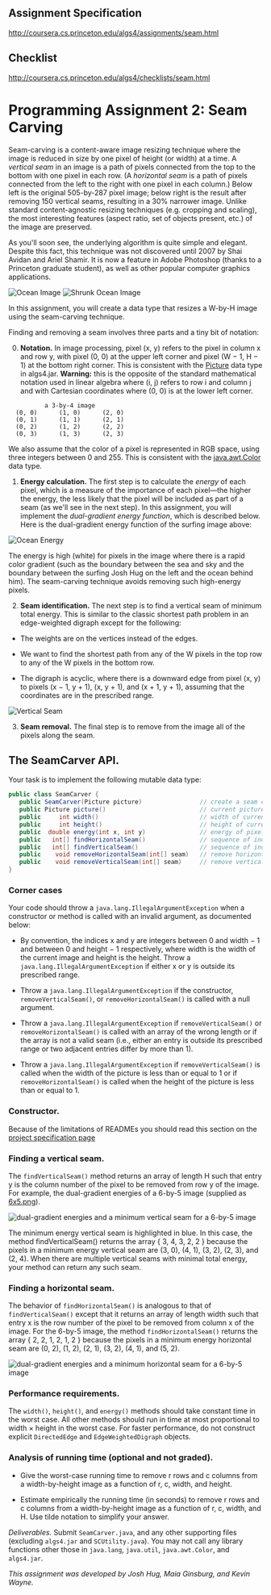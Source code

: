 ## Assignment Specification
http://coursera.cs.princeton.edu/algs4/assignments/seam.html

## Checklist 
http://coursera.cs.princeton.edu/algs4/checklists/seam.html

# Programming Assignment 2: Seam Carving

Seam-carving is a content-aware image resizing technique where the image is reduced in size by one pixel of height (or width) at a time. A *vertical seam* in an image is a path of pixels connected from the top to the bottom with one pixel in each row. (A *horizontal seam* is a path of pixels connected from the left to the right with one pixel in each column.) Below left is the original 505-by-287 pixel image; below right is the result after removing 150 vertical seams, resulting in a 30% narrower image. Unlike standard content-agnostic resizing techniques (e.g. cropping and scaling), the most interesting features (aspect ratio, set of objects present, etc.) of the image are preserved.

As you'll soon see, the underlying algorithm is quite simple and elegant. Despite this fact, this technique was not discovered until 2007 by Shai Avidan and Ariel Shamir. It is now a feature in Adobe Photoshop (thanks to a Princeton graduate student), as well as other popular computer graphics applications.

![Ocean Image](./images/HJoceanSmall.png) ![Shrunk Ocean Image](./images/HJoceanSmallShrunk.png)

In this assignment, you will create a data type that resizes a W-by-H image using the seam-carving technique.

Finding and removing a seam involves three parts and a tiny bit of notation:

0. **Notation.** In image processing, pixel (x, y) refers to the pixel in column x and row y, with pixel (0, 0) at the upper left corner and pixel (W − 1, H − 1) at the bottom right corner. This is consistent with the [Picture](https://algs4.cs.princeton.edu/code/javadoc/edu/princeton/cs/algs4/Picture.html) data type in algs4.jar. **Warning:** this is the opposite of the standard mathematical notation used in linear algebra where (i, j) refers to row i and column j and with Cartesian coordinates where (0, 0) is at the lower left corner.
```
          a 3-by-4 image
  (0, 0)  	  (1, 0)  	  (2, 0)  
  (0, 1)  	  (1, 1)  	  (2, 1)  
  (0, 2)  	  (1, 2)  	  (2, 2)  
  (0, 3)  	  (1, 3)  	  (2, 3)  
```
We also assume that the color of a pixel is represented in RGB space, using three integers between 0 and 255. This is consistent with the [java.awt.Color](http://docs.oracle.com/javase/7/docs/api/java/awt/Color.html) data type.

1. **Energy calculation.** The first step is to calculate the *energy* of each pixel, which is a measure of the importance of each pixel—the higher the energy, the less likely that the pixel will be included as part of a seam (as we'll see in the next step). In this assignment, you will implement the *dual-gradient energy function*, which is described below. Here is the dual-gradient energy function of the surfing image above:

![Ocean Energy](./images/HJoceanSmallEnergy.png)

The energy is high (white) for pixels in the image where there is a rapid color gradient (such as the boundary between the sea and sky and the boundary between the surfing Josh Hug on the left and the ocean behind him). The seam-carving technique avoids removing such high-energy pixels.

2. **Seam identification.** The next step is to find a vertical seam of minimum total energy. This is similar to the classic shortest path problem in an edge-weighted digraph except for the following:
- The weights are on the vertices instead of the edges.

- We want to find the shortest path from any of the W pixels in the top row to any of the W pixels in the bottom row.

- The digraph is acyclic, where there is a downward edge from pixel (x, y) to pixels (x − 1, y + 1), (x, y + 1), and (x + 1, y + 1), assuming that the coordinates are in the prescribed range.

![Vertical Seam](./images/HJoceanSmallVerticalSeam.png)

3. **Seam removal.** The final step is to remove from the image all of the pixels along the seam.

## The SeamCarver API. 
Your task is to implement the following mutable data type:

```java
public class SeamCarver {
   public SeamCarver(Picture picture)                // create a seam carver object based on the given picture
   public Picture picture()                          // current picture
   public     int width()                            // width of current picture
   public     int height()                           // height of current picture
   public  double energy(int x, int y)               // energy of pixel at column x and row y
   public   int[] findHorizontalSeam()               // sequence of indices for horizontal seam
   public   int[] findVerticalSeam()                 // sequence of indices for vertical seam
   public    void removeHorizontalSeam(int[] seam)   // remove horizontal seam from current picture
   public    void removeVerticalSeam(int[] seam)     // remove vertical seam from current picture
}
```

### Corner cases
Your code should throw a `java.lang.IllegalArgumentException` when a constructor or method is called with an invalid argument, as documented below:

- By convention, the indices x and y are integers between 0 and width − 1 and between 0 and height − 1 respectively, where width is the width of the current image and height is the height. Throw a `java.lang.IllegalArgumentException` if either x or y is outside its prescribed range.

- Throw a `java.lang.IllegalArgumentException` if the constructor, `removeVerticalSeam()`, or `removeHorizontalSeam()` is called with a null argument.

- Throw a `java.lang.IllegalArgumentException` if `removeVerticalSeam()` or `removeHorizontalSeam()` is called with an array of the wrong length or if the array is not a valid seam (i.e., either an entry is outside its prescribed range or two adjacent entries differ by more than 1).

- Throw a `java.lang.IllegalArgumentException` if `removeVerticalSeam()` is called when the width of the picture is less than or equal to 1 or if `removeHorizontalSeam()` is called when the height of the picture is less than or equal to 1.

### Constructor.
Because of the limitations of READMEs you should read this section on the [project specification page](http://coursera.cs.princeton.edu/algs4/assignments/seam.html)

### Finding a vertical seam.
The `findVerticalSeam()` method returns an array of length H such that entry y is the column number of the pixel to be removed from row y of the image. For example, the dual-gradient energies of a 6-by-5 image (supplied as [6x5.png](http://coursera.cs.princeton.edu/algs4/testing/seamCarving/6x5.png)).

![dual-gradient energies and a minimum vertical seam for a 6-by-5 image](./images/vertical-seam.png)

The minimum energy vertical seam is highlighted in blue. In this case, the method findVerticalSeam() returns the array { 3, 4, 3, 2, 2 } because the pixels in a minimum energy vertical seam are (3, 0), (4, 1), (3, 2), (2, 3), and (2, 4). When there are multiple vertical seams with minimal total energy, your method can return any such seam.

### Finding a horizontal seam. 
The behavior of `findHorizontalSeam()` is analogous to that of `findVerticalSeam()` except that it returns an array of length width such that entry x is the row number of the pixel to be removed from column x of the image. For the 6-by-5 image, the method `findHorizontalSeam()` returns the array { 2, 2, 1, 2, 1, 2 } because the pixels in a minimum energy horizontal seam are (0, 2), (1, 2), (2, 1), (3, 2), (4, 1), and (5, 2).

![dual-gradient energies and a minimum horizontal seam for a 6-by-5 image](./images/horizontal-seam.png)

### Performance requirements. 
The `width()`, `height()`, and `energy()` methods should take constant time in the worst case. All other methods should run in time at most proportional to width × height in the worst case. For faster performance, do not construct explicit `DirectedEdge` and `EdgeWeightedDigraph` objects.

### Analysis of running time (optional and not graded). 

- Give the worst-case running time to remove r rows and c columns from a width-by-height image as a function of r, c, width, and height.

- Estimate empirically the running time (in seconds) to remove r rows and c columns from a width-by-height image as a function of r, c, width, and H. Use tilde notation to simplify your answer.

*Deliverables.* Submit `SeamCarver.java`, and any other supporting files (excluding `algs4.jar` and `SCUtility.java`). You may not call any library functions other those in `java.lang`, `java.util`, `java.awt.Color`, and `algs4.jar`.

*This assignment was developed by Josh Hug, Maia Ginsburg, and Kevin Wayne.*
